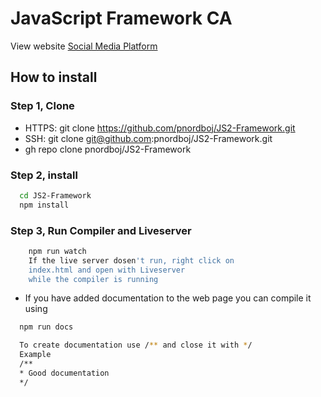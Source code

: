 # JavaScript Framework CA

View website [Social Media Platform](https://jsframwork.patricknj.dev/)

## How to install

### Step 1, Clone

- HTTPS: git clone https://github.com/pnordboj/JS2-Framework.git
- SSH: git clone git@github.com:pnordboj/JS2-Framework.git
- gh repo clone pnordboj/JS2-Framework

### Step 2, install

```bash
  cd JS2-Framework
  npm install
```

### Step 3, Run Compiler and Liveserver

```bash
    npm run watch
    If the live server dosen't run, right click on
    index.html and open with Liveserver
    while the compiler is running
```

- If you have added documentation to the web page you can compile it using

```bash
  npm run docs
```

```bash
  To create documentation use /** and close it with */
  Example
  /**
  * Good documentation
  */
```
